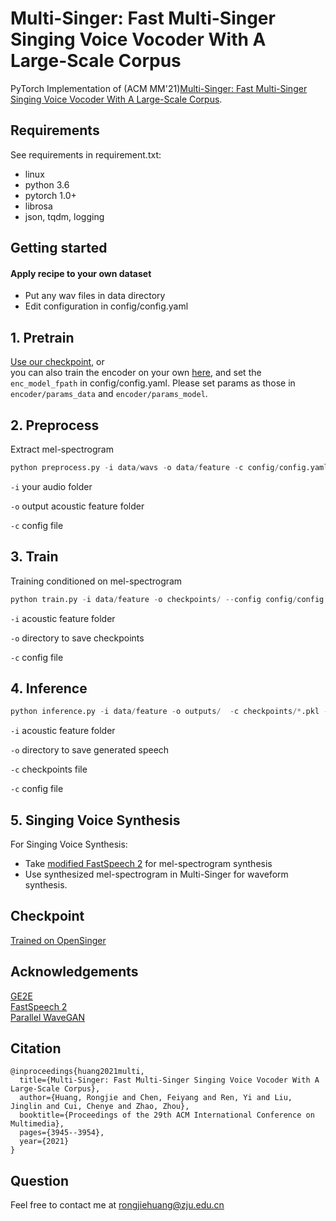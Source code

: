# Multi-Singer: Fast Multi-Singer Singing Voice Vocoder With A Large-Scale Corpus

PyTorch Implementation of (ACM MM'21)[Multi-Singer: Fast Multi-Singer Singing Voice Vocoder With A Large-Scale Corpus](https://dl.acm.org/doi/pdf/10.1145/3474085.3475437).



## Requirements
See requirements in requirement.txt:
- linux
- python 3.6 
- pytorch 1.0+
- librosa
- json, tqdm, logging



## Getting started

#### Apply recipe to your own dataset

- Put any wav files in data directory
- Edit configuration in config/config.yaml


## 1. Pretrain
[Use our checkpoint](https://github.com/Rongjiehuang/Multi-Singer/blob/main/pretrained1.pt), or\
you can also train the encoder on your own [here](https://github.com/dipjyoti92/speaker_embeddings_GE2E), and set the ```enc_model_fpath``` in config/config.yaml. Please set params as those in ```encoder/params_data``` and ```encoder/params_model```.

## 2. Preprocess

Extract mel-spectrogram

```python
python preprocess.py -i data/wavs -o data/feature -c config/config.yaml
```

`-i`  your audio folder

`-o` output acoustic feature folder

`-c` config file



## 3. Train

Training conditioned on mel-spectrogram

```python
python train.py -i data/feature -o checkpoints/ --config config/config.yaml
```

`-i` acoustic feature folder

`-o` directory to save checkpoints

`-c`  config file

## 4. Inference

```python
python inference.py -i data/feature -o outputs/  -c checkpoints/*.pkl -g config/config.yaml
```

`-i` acoustic feature folder

`-o` directory to save generated speech

`-c` checkpoints file

`-c`  config file

## 5. Singing Voice Synthesis
For Singing Voice Synthesis:
- Take [modified FastSpeech 2](https://github.com/ming024/FastSpeech2) for mel-spectrogram synthesis
- Use synthesized mel-spectrogram in Multi-Singer for waveform synthesis.

## Checkpoint
[Trained on OpenSinger](https://github.com/Rongjiehuang/Multi-Singer/blob/main/Basic.pkl)


## Acknowledgements
[GE2E](https://github.com/dipjyoti92/speaker_embeddings_GE2E)\
[FastSpeech 2](https://github.com/ming024/FastSpeech2)\
[Parallel WaveGAN](https://github.com/kan-bayashi/ParallelWaveGAN)


## Citation
```
@inproceedings{huang2021multi,
  title={Multi-Singer: Fast Multi-Singer Singing Voice Vocoder With A Large-Scale Corpus},
  author={Huang, Rongjie and Chen, Feiyang and Ren, Yi and Liu, Jinglin and Cui, Chenye and Zhao, Zhou},
  booktitle={Proceedings of the 29th ACM International Conference on Multimedia},
  pages={3945--3954},
  year={2021}
}
```

## Question
Feel free to contact me at rongjiehuang@zju.edu.cn
